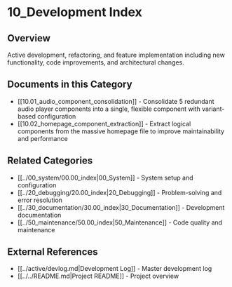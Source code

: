 # 10_Development Index

## Overview
Active development, refactoring, and feature implementation including new functionality, code improvements, and architectural changes.

## Documents in this Category
- [[10.01_audio_component_consolidation]] - Consolidate 5 redundant audio player components into a single, flexible component with variant-based configuration
- [[10.02_homepage_component_extraction]] - Extract logical components from the massive homepage file to improve maintainability and performance

## Related Categories
- [[../00_system/00.00_index|00_System]] - System setup and configuration
- [[../20_debugging/20.00_index|20_Debugging]] - Problem-solving and error resolution
- [[../30_documentation/30.00_index|30_Documentation]] - Development documentation
- [[../50_maintenance/50.00_index|50_Maintenance]] - Code quality and maintenance

## External References
- [[../active/devlog.md|Development Log]] - Master development log
- [[../../README.md|Project README]] - Project overview